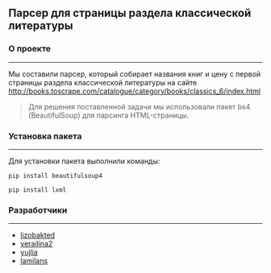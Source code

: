 ## Парсер для страницы раздела классической литературы

### О проекте
***

Мы составили парсер, который собирает названия книг и цену с первой страницы раздела классической литературы на сайте http://books.toscrape.com/catalogue/category/books/classics_6/index.html

> Для решения поставленной задачи мы использовали пакет bs4 (BeautifulSoup) для парсинга HTML-страницы.

### Установка пакета
***
Для установки пакета выполнили команды:
```
pip install beautifulsoup4
```

```
pip install lxml
```

### Разработчики
***
* [lizobakted](https://github.com/lizobakted)
* [verailina2](https://github.com/verailina2)
* [yujlia](https://github.com/yujlia)
* [lamilans](https://github.com/lamilans)

